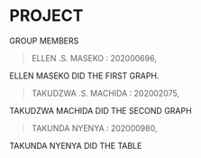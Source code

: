 # PROJECT
GROUP MEMBERS

> ELLEN .S. MASEKO : 202000696, 

ELLEN MASEKO DID THE FIRST GRAPH.


> TAKUDZWA .S. MACHIDA : 202002075, 

TAKUDZWA MACHIDA DID THE SECOND GRAPH


> TAKUNDA NYENYA : 202000980, 

TAKUNDA NYENYA DID THE TABLE
